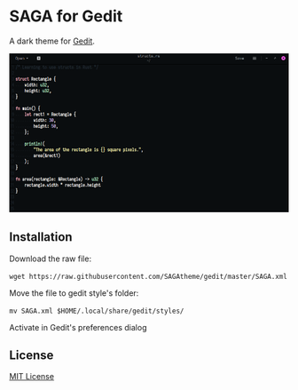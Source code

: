 # SAGA for Gedit

A dark theme for [Gedit](https://wiki.gnome.org/Apps/Gedit).

![Screenshot](./screenshot.png)

## Installation
Download the raw file:

`wget https://raw.githubusercontent.com/SAGAtheme/gedit/master/SAGA.xml`

Move the file to gedit style's folder:

`mv SAGA.xml $HOME/.local/share/gedit/styles/`

Activate in Gedit's preferences dialog

## License

[MIT License](./LICENSE)
